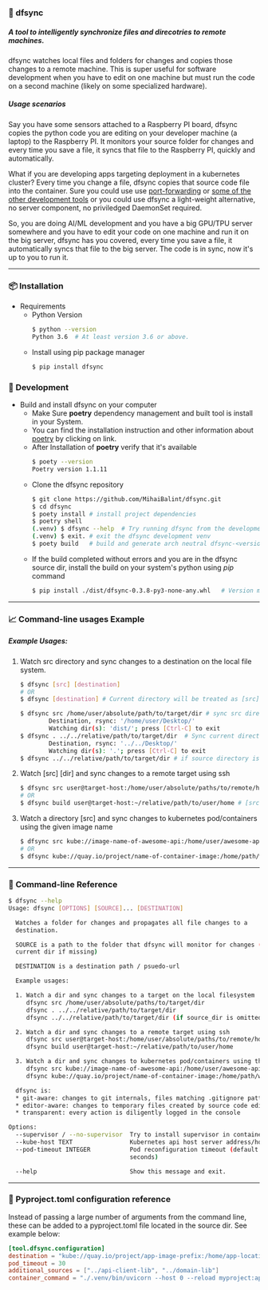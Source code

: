 ### 🔄 dfsync
##### A tool to intelligently synchronize files and direcotries to remote machines.

dfsync watches local files and folders for changes and copies those changes to a remote machine. This is super useful for software development when you have to edit on one machine but must run the code on a second machine (likely on some specialized hardware).

##### Usage scenarios

Say you have some sensors attached to a Raspberry PI board, dfsync copies the python code you are editing on your developer machine (a laptop) to the Raspberry PI. It monitors your source folder for changes and every time you save a file, it syncs that file to the Raspberry PI, quickly and automatically.

What if you are developing apps targeting deployment in a kubernetes cluster? Every time you change a file, dfsync copies that source code file into the container. Sure you could use use [port-forwarding](https://kubernetes.io/docs/tasks/access-application-cluster/port-forward-access-application-cluster/) or [some of the other development tools](https://kubernetes.io/docs/tasks/access-application-cluster/port-forward-access-application-cluster/) or you could use dfsync a light-weight alternative, no server component, no priviledged DaemonSet required.

So, you are doing AI/ML development and you have a big GPU/TPU server somewhere and you have to edit your code on one machine and run it on the big server, dfsync has you covered, every time you save a file, it automatically syncs that file to the big server. The code is in sync, now it's up to you to run it.

---

### 📦 Installation

- Requirements
    - Python Version
      ```bash
      $ python --version
      Python 3.6  # At least version 3.6 or above.
      ```
    - Install using pip package manager
      ````bash
      $ pip install dfsync
      ````

### 🔨 Development
  
- Build and install dfsync on your computer
    - Make Sure **poetry** dependency management and built tool is install in your System.
    - You can find the installation instruction and other information
      about [poetry](https://python-poetry.org/docs/#osx--linux--bashonwindows-install-instructions) by clicking on
      link.
    - After Installation of **poetry** verify that it's available
      ```bash
      $ poety --version
      Poetry version 1.1.11
      ```
    - Clone the dfsync repository
      ```bash
      $ git clone https://github.com/MihaiBalint/dfsync.git
      $ cd dfsync
      $ poety install # install project dependencies
      $ poetry shell
      (.venv) $ dfsync --help  # Try running dfsync from the development venv that poerty created
      (.venv) $ exit. # exit the dfsync development venv
      $ poety build   # build and generate arch neutral dfsync-<version>-py3-none-any.whl and an archive tar.gz file.
      ```
    - If the build completed without errors and you are in the dfsync source dir, install the build on your system's python using _pip_ command
      ```bash
      $ pip install ./dist/dfsync-0.3.8-py3-none-any.whl   # Version might be different 
      ```
---
        
### 📈 Command-line usages Example
##### Example Usages:
1. Watch src directory and sync changes to a destination on the local file system.
   ```bash
   $ dfsync [src] [destination]
   # OR
   $ dfsync [destination] # Current directory will be treated as [src]
   ```
   ```bash
   $ dfsync src /home/user/absolute/path/to/target/dir # sync src directory to destination.
           Destination, rsync: '/home/user/Desktop/'
           Watching dir(s): 'dist/'; press [Ctrl-C] to exit
   $ dfsync . ../../relative/path/to/target/dir  # Sync current directory (.) into relatively mentioned path.
           Destination, rsync: '../../Desktop/'
           Watching dir(s): '.'; press [Ctrl-C] to exit
   $ dfsync ../../relative/path/to/target/dir # if source directory is omitted, current directory is considered at src directory.
   ```
2. Watch [src] [dir] and sync changes to a remote target using ssh
   ```bash
   $ dfsync src user@target-host:/home/user/absolute/paths/to/remote/host/dir # [src] to [dest] absolute directory.
   # OR
   $ dfsync build user@target-host:~/relative/path/to/user/home # [src=build] to [relative path]
   ```
3. Watch a directory [src] and sync changes to kubernetes pod/containers using the given image name
   ```bash
   $ dfsync src kube://image-name-of-awesome-api:/home/user/awesome-api # 
   # OR
   $ dfsync kube://quay.io/project/name-of-container-image:/home/path/within/container/awesome-api
   ```
---
### 👀 Command-line Reference
```bash
$ dfsync --help
Usage: dfsync [OPTIONS] [SOURCE]... [DESTINATION]

  Watches a folder for changes and propagates all file changes to a
  destination.

  SOURCE is a path to the folder that dfsync will monitor for changes (or
  current dir if missing)

  DESTINATION is a destination path / psuedo-url

  Example usages:

  1. Watch a dir and sync changes to a target on the local filesystem
     dfsync src /home/user/absolute/paths/to/target/dir
     dfsync . ../../relative/path/to/target/dir
     dfsync ../../relative/path/to/target/dir (if source_dir is omitted, will watch the current dir)

  2. Watch a dir and sync changes to a remote target using ssh
     dfsync src user@target-host:/home/user/absolute/paths/to/remote/host/dir
     dfsync build user@target-host:~/relative/path/to/user/home

  3. Watch a dir and sync changes to kubernetes pod/containers using the given image name
     dfsync src kube://image-name-of-awesome-api:/home/user/awesome-api
     dfsync kube://quay.io/project/name-of-container-image:/home/path/within/container/awesome-api

  dfsync is:
  * git-aware: changes to git internals, files matching .gitignore patterns and untracked files will be ignored
  * editor-aware: changes to temporary files created by source code editors will be ignored
  * transparent: every action is diligently logged in the console

Options:
  --supervisor / --no-supervisor  Try to install supervisor in container
  --kube-host TEXT                Kubernetes api host server address/hostname
  --pod-timeout INTEGER           Pod reconfiguration timeout (default is 30
                                  seconds)

  --help                          Show this message and exit.
```

---
### 📄 Pyproject.toml configuration reference
Instead of passing a large number of arguments from the command line, these can be added to a pyproject.toml file located in the source dir. See example below:

```toml
[tool.dfsync.configuration]
destination = "kube://quay.io/project/app-image-prefix:/home/app-location"
pod_timeout = 30
additional_sources = ["../api-client-lib", "../domain-lib"]
container_command = "./.venv/bin/uvicorn --host 0 --reload myproject:app"
```

